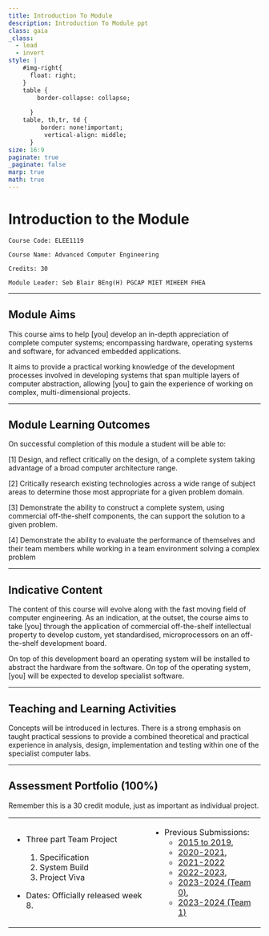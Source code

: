 ```yaml
---
title: Introduction To Module
description: Introduction To Module ppt
class: gaia
_class:
  - lead
  - invert
style: |
    #img-right{
      float: right;
    }
    table {
        border-collapse: collapse;
    
      }
    table, th,tr, td {
         border: none!important; 
          vertical-align: middle;
      }
size: 16:9
paginate: true
_paginate: false
marp: true
math: true
---
```


# Introduction to the Module

    Course Code: ELEE1119 
    
    Course Name: Advanced Computer Engineering

    Credits: 30

    Module Leader: Seb Blair BEng(H) PGCAP MIET MIHEEM FHEA



---

## Module Aims

This course aims to help [you] develop an in-depth appreciation of complete computer systems; encompassing hardware, operating systems and software, for advanced embedded applications. 

It aims to provide a practical working knowledge of the development processes involved in developing systems that span multiple layers of computer abstraction, allowing [you] to gain the experience of working on complex, multi-dimensional projects.

---

## Module Learning Outcomes 

On successful completion of this module a student will be able to:

[1] Design, and reflect critically on the design, of a complete system taking advantage of a broad computer architecture range.

[2] Critically research existing technologies across a wide range of subject areas to determine those most appropriate for a given problem domain.

[3] Demonstrate the ability to construct a complete system, using commercial off-the-shelf components, the can support the solution to a given problem.

[4] Demonstrate the ability to evaluate the performance of themselves and their team members while working in a team environment solving a complex problem

---

## Indicative Content

The content of this course will evolve along with the fast moving field of computer engineering. As an indication, at the outset, the course aims to take [you] through the application of commercial off-the-shelf intellectual property to develop custom, yet standardised, microprocessors on an off-the-shelf development board. 

On top of this development board an operating system will be installed to abstract the hardware from the software. On top of the operating system, [you] will be expected to develop specialist software.

--- 


## Teaching and Learning Activities

Concepts will be introduced in lectures. There is a strong emphasis on taught practical sessions to provide a combined theoretical and practical experience in analysis, design, implementation and testing within one of the specialist computer labs.

---

## Assessment Portfolio (100%) 

Remember this is a 30 credit module, just as important as individual project.
<table>
<tr>
<td>

- Three part Team Project
  1. Specification
  2. System Build
  3. Project Viva 

- Dates: Officially released week 8.

</td>
<td>

- Previous Submissions:
  -  [2015 to 2019](https://www.youtube.com/channel/UCUCG3PqKw9yKWqGBTlN1Kuw/videos),
  -  [2020-2021](https://www.youtube.com/watch?v=TzM0bBgHse8), 
  -  [2021-2022](https://www.youtube.com/watch?v=HJBah1AWvD8)
  -  [2022-2023](https://www.youtube.com/watch?v=4kElpZ-1YdI),
  -  [2023-2024 (Team 0)](https://www.youtube.com/watch?v=lD17i18koeo),
  -  [2023-2024 (Team 1)](https://www.youtube.com/watch?v=2bO4xLcN6Lk)

</td>
</tr>
</table>
